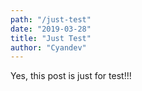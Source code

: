 ```yaml
---
path: "/just-test"
date: "2019-03-28"
title: "Just Test"
author: "Cyandev"
---
```


Yes, this post is just for test!!!